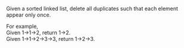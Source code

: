 Given a sorted linked list, delete all duplicates such that each element appear only once.

For example,     
Given 1->1->2, return 1->2.      
Given 1->1->2->3->3, return 1->2->3.
